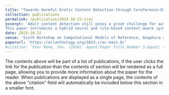 ```yaml
---
title: "Towards Harmful Erotic Content Detection through Coreference-Driven Contextual Analysis"
collection: publications
permalink: /publication/2023-10-22-crac
excerpt: 'Adult content detection still poses a great challenge for automation. Existing classifiers primarily focus on distinguishing between erotic and non-erotic texts. However, they often need more nuance in assessing the potential harm. Unfortunately, the content of this nature falls beyond the reach of generative models due to its potentially harmful nature. Ethical restrictions prohibit large language models (LLMs) from analyzing and classifying harmful erotics, let alone generating them to create synthetic datasets for other neural models. In such instances where data is scarce and challenging, a thorough analysis of the structure of such texts rather than a large model may offer a viable solution. Especially given that harmful erotic narratives, despite appearing similar to harmless ones, usually reveal their harmful nature first through contextual information hidden in the non-sexual parts of the narrative.
This paper introduces a hybrid neural and rule-based context-aware system that leverages coreference resolution to identify harmful contextual cues in erotic content. Collaborating with professional moderators, we compiled a dataset and developed a classifier capable of distinguishing harmful from non-harmful erotic content. Our hybrid model, tested on Polish text, demonstrates a promising accuracy of 84% and a recall of 80%. Models based on RoBERTa and Longformer without explicit usage of coreference chains achieved significantly weaker results, underscoring the importance of coreference resolution in detecting such nuanced content as harmful erotics. This approach also offers the potential for enhanced visual explainability, supporting moderators in evaluating predictions and taking necessary actions to address harmful content.'
date: 2023-10-22
venue: 'Sixth Workshop on Computational Models of Reference, Anaphora and Coreference (CRAC 2023)'
paperurl: 'https://aclanthology.org/2023.crac-main.8/'
#citation: 'Your Name, You. (2024). &quot;Paper Title Number 3.&quot; <i>GitHub Journal of Bugs</i>. 1(3).'
---
```


The contents above will be part of a list of publications, if the user clicks the link for the publication than the contents of section will be rendered as a full page, allowing you to provide more information about the paper for the reader. When publications are displayed as a single page, the contents of the above "citation" field will automatically be included below this section in a smaller font.
